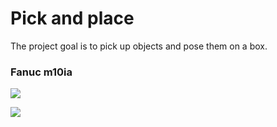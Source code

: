 # Pick and place

The project goal is to pick up objects and pose them on a box.



### Fanuc m10ia

![](https://github.com/SuperDiodo/pick_and_place/tree/master/images/assembled_fanuc_m10ia.png)

![](https://github.com/SuperDiodo/pick_and_place/tree/master/images/robotiq_2F_85.png)
